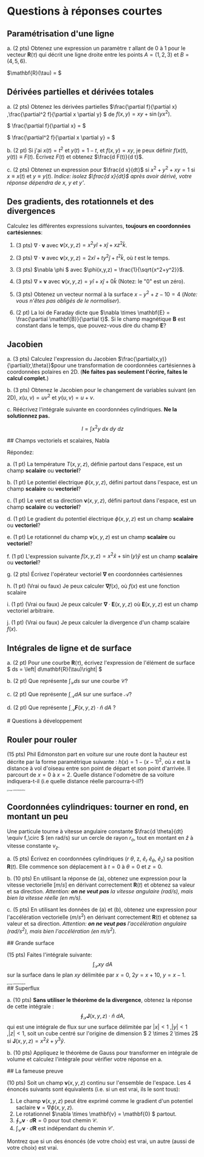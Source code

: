 

# Questions à réponses courtes

## Paramétrisation d'une ligne

a. (2 pts) Obtenez une expression un paramètre $\tau$ allant de 0 à 1 pour le vecteur $\mathbf{R}(\tau)$ qui décrit une ligne droite entre les points $A=(1,2,3)$ et $B=(4,5,6)$.





$\mathbf{R}(\tau) = $

## Dérivées partielles et dérivées totales

a. (2 pts) Obtenez les dérivées partielles $\frac{\partial f}{\partial x} $,$\frac{\partial^2 f}{\partial x \partial y} $  de $f(x,y) = xy + \sin(yx^2)$.

$ \frac{\partial f}{\partial x} = $



$ \frac{\partial^2 f}{\partial x \partial y} = $




b. (2 pt) Si j'ai $x(t) = t^2$ et $y(t) = 1-t$, et $f(x,y) = xy$, je peux définir $f(x(t),y(t)) \equiv F(t)$. Écrivez $F(t)$ et obtenez  $\frac{d F(t)}{d t}$.





c. (2 pts) Obtenez un expression pour $\frac{d x}{dt}$ si $x^2+y^2+xy = 1$ si $x\equiv x(t)$ et $y \equiv y(t)$. *Indice: isolez $\frac{d x}{dt}$ après avoir dérivé, votre réponse dépendra de x, y et y'*.

<div style="page-break-after: always; break-after: page;"></div>

## Des gradients, des rotationnels et des divergences

Calculez les différentes expressions suivantes, **toujours en coordonnées cartésiennes**:

   1. (3 pts) $\nabla \cdot \mathbf{v}$ avec $\mathbf{v}(x,y,z) = x^2y \hat{i} + x \hat{j} + xz^2 \hat{k}$. 

      

     

     
     
   2. (3 pts) $\nabla \cdot \mathbf{v}$ avec $\mathbf{v}(x,y,z) = 2x \hat{i} + ty^2 \hat{j} + t^2 \hat{k}$, où $t$ est le temps.

      

     

     
     
   3. (3 pts) $\nabla \phi $ avec $\phi(x,y,z) = \frac{1}{\sqrt{x^2+y^2}}$.

       

     
     

     
       
     
     
     
   4. (3 pts) $\nabla \times \mathbf{v}$ avec $\mathbf{v}(x,y,z) = y \hat{i} + x \hat{j} + 0 \hat{k}$  (Notez: le "0" est un zéro).

       

     
     

     
     
     
      
     
     
     
   5. (3 pts) Obtenez un vecteur normal à la surface $x-y^2+z - 10 = 4$ (*Note: vous n'êtes pas obligés de le normaliser*).

     
     

     

     
     
     
   7. (2 pt) La loi de Faraday dicte que $\nabla \times \mathbf{E} = \frac{\partial \mathbf{B}}{\partial t}$. Si le champ magnétique $\mathbf{B}$ est constant dans le temps, que pouvez-vous dire du champ $\mathbf{E}$?

     
     
      <div style="page-break-after: always; break-after: page;"></div>

## Jacobien



a. (3 pts) Calculez l'expression du Jacobien $\frac{\partial(x,y)}{\partial(r,\theta)}$pour une transformation de coordonnées cartésiennes à coordonnées polaires en 2D. (**Ne faites pas seulement l'écrire, faites le calcul complet.**)













b. (3 pts) Obtenez le Jacobien pour le changement de variables suivant (en 2D), $x(u,v) = uv^2$ et $y(u,v) = u + v$.











c. Réécrivez l'intégrale  suivante en coordonnées cylindriques. **Ne la solutionnez pas.**    

$$
I = \int x^2 y\ dx\ dy\ dz
$$

<div style="page-break-after: always; break-after: page;"></div>
## Champs vectoriels et scalaires, Nabla

Répondez: 

a. (1 pt) La température $T(x,y,z)$, définie partout dans l'espace, est un champ **scalaire** ou **vectoriel**?

b. (1 pt) Le potentiel électrique $\phi(x,y,z)$, défini partout dans l'espace, est un champ **scalaire** ou **vectoriel**?


c. (1 pt) Le vent et sa direction $\mathbf{v}(x,y,z)$, défini partout dans l'espace, est un champ **scalaire** ou **vectoriel**?

d. (1 pt) Le gradient du potentiel électrique $\phi(x,y,z)$ est un champ **scalaire** ou **vectoriel**?

e. (1 pt) Le rotationnel du champ $\mathbf{v}(x,y,z)$ est un champ **scalaire** ou **vectoriel**?

f. (1 pt) L'expression suivante $f(x,y,z) = x^2\hat{x} + \sin(y)\hat{y}$ est un champ **scalaire** ou **vectoriel**?

g. (2 pts) Écrivez l'opérateur vectoriel $\mathbf{\nabla}$ en coordonnées cartésiennes




h. (1 pt) (Vrai ou faux) Je peux calculer $\mathbf{\nabla} f(x)$, où $f(x)$ est une fonction scalaire

i. (1 pt) (Vrai ou faux) Je peux calculer $\mathbf{\nabla} \cdot \mathbf{E}(x,y,z)$ où $\mathbf{E}(x,y,z)$ est un champ vectoriel arbitraire.

j. (1 pt) (Vrai ou faux) Je peux calculer la divergence d'un champ scalaire $f(x)$.



## Intégrales de ligne et de surface

a. (2 pt) Pour une courbe $\mathbf{R}(\tau)$, écrivez l'expression de l'élément de surface $ ds = \left| d\mathbf{R}(\tau)\right| $





b. (2 pt) Que représente $\int_\mathcal{C} ds$ sur une courbe $\mathcal{C}$?




c. (2 pt) Que représente $\int_\mathcal{A} dA$ sur une surface $\mathcal{A}$?




d. (2 pt) Que représente $\int_\mathcal{A} \mathbf{F}(x,y,z) \cdot \hat{n}\ dA$ ?


<div style="page-break-after: always; break-after: page;"></div>
# Questions à développement

## Rouler pour rouler

(15 pts) Phil Edmonston part en voiture sur une route dont la hauteur est décrite par la forme paramétrique suivante : $h(x) = 1-(x-1)^2$, où $x$ est la distance à vol d'oiseau entre son point de départ et son point d'arrivée. Il parcourt de $x=0$ à $x=2$. Quelle distance l'odomètre de sa voiture indiquera-t-il (i.e quelle distance réelle parcourra-t-il?)



<img src="PHY-1001-EX2.assets/image-20191219153941154.png" alt="image-20191219153941154" style="zoom:25%;" />









<div style="page-break-after: always; break-after: page;"></div>
<div style="page-break-after: always; break-after: page;"></div>



## Coordonnées cylindriques: tourner en rond, en montant un peu

Une particule tourne à vitesse angulaire constante $\frac{d \theta}{dt} \equiv f_\circ $ (en rad/s) sur un cercle de rayon $r_o$, tout en montant en $\hat{z}$ à vitesse constante $v_z$. 

a. (5 pts) Écrivez en coordonnées cylindriques ($r$ $\theta$, z, $\hat{e}_r$ $\hat{e}_\theta$, $\hat{e}_z$) sa position $\mathbf{R}(t)$. Elle commence son déplacement à $t=0$ à $\theta=0$ et $z=0$.







b. (10 pts) En utilisant la réponse de (a), obtenez une expression pour la vitesse vectorielle [$m/s$] en dérivant correctement $\mathbf{R}(t)$ et obtenez sa valeur et sa direction. *Attention: **on ne veut pas** la vitesse angulaire (rad/s), mais bien la vitesse réelle (en m/s).*











c. (5 pts) En utilisant les données de (a) et (b), obtenez une expression pour l'accélération vectorielle $(m/s^2)$  en dérivant correctement $\mathbf{R}(t)$ et obtenez sa valeur et sa direction. *Attention: **on ne veut pas** l'accélération angulaire ($rad/s^2$), mais bien l'accélération (en $m/s^2$).*







<div style="page-break-after: always; break-after: page;"></div>
## Grande surface

(15 pts) Faites l'intégrale suivante:
$$
\int_\mathcal{S} x y\ dA
$$
sur la surface dans le plan $xy$ délimitée par $x=0$,  $2y=x+10$, $y=x-1$.

<img src="PHY-1001-EX2.assets/image-20191219151546239.png" alt="image-20191219151546239" style="zoom: 25%;" />





<div style="page-break-after: always; break-after: page;"></div>
## Superflux

a. (10 pts) **Sans utiliser le théorème de la divergence**, obtenez la réponse de cette intégrale : 
$$
\oint_\mathcal{S} \mathbf{J}(x,y,z)\cdot \hat{n}\ dA,
$$
qui est une intégrale de flux sur une surface délimitée par $|x|<1$ ,$|y|<1$ ,$|z|<1$, soit un cube centré sur l'origine de dimension $ 2 \times 2 \times 2$ si $\mathbf{J}(x,y,z) = x^2 \hat{x} + y^3 \hat{y}$.















b. (10 pts) Appliquez le théorème de Gauss pour transformer en intégrale de volume et calculez l'intégrale pour vérifier votre réponse en a.









<div style="page-break-after: always; break-after: page;"></div>
## La fameuse preuve

(10 pts) Soit un champ $\mathbf{v}(x,y,z)$ continu sur l'ensemble de l'espace. Les 4 énoncés suivants sont équivalents (i.e. si un est vrai, ils le sont tous):

1. Le champ $\mathbf{v}(x,y,z)$ peut être exprimé comme le gradient d'un potentiel saclaire $\mathbf{v} = \nabla \phi(x,y,z)$. 
2. Le rotationnel $\nabla \times \mathbf{v} = \mathbf{0} $ partout.
3. $\oint_\mathcal{C} \mathbf{v} \cdot d\mathbf{R} = 0$ pour tout chemin $\mathcal{C}$.
4. $\int_\mathcal{C'} \mathbf{v} \cdot d\mathbf{R}$ est indépendant du chemin $\mathcal{C'}$.

Montrez que si un des énoncés (de votre choix) est vrai, un autre (aussi de votre choix) est vrai.


